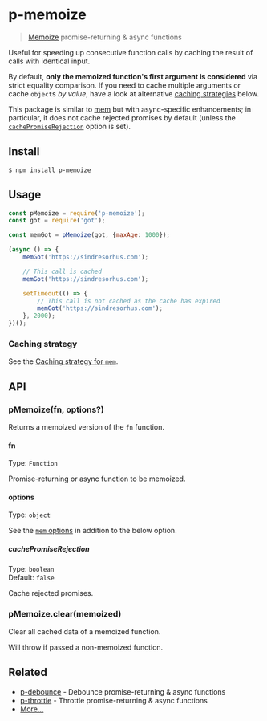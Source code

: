 # p-memoize

> [Memoize](https://en.wikipedia.org/wiki/Memoization) promise-returning & async functions

Useful for speeding up consecutive function calls by caching the result of calls with identical input.

<!-- Please keep this section in sync with https://github.com/sindresorhus/mem/blob/main/readme.md -->

By default, **only the memoized function's first argument is considered** via strict equality comparison. If you need to cache multiple arguments or cache `object`s *by value*, have a look at alternative [caching strategies](#caching-strategy) below.

This package is similar to [mem](https://github.com/sindresorhus/mem) but with async-specific enhancements; in particular, it does not cache rejected promises by default (unless the [`cachePromiseRejection`](#cachePromiseRejection) option is set).

## Install

```
$ npm install p-memoize
```

## Usage

```js
const pMemoize = require('p-memoize');
const got = require('got');

const memGot = pMemoize(got, {maxAge: 1000});

(async () => {
	memGot('https://sindresorhus.com');

	// This call is cached
	memGot('https://sindresorhus.com');

	setTimeout(() => {
		// This call is not cached as the cache has expired
		memGot('https://sindresorhus.com');
	}, 2000);
})();
```

### Caching strategy

See the [Caching strategy for `mem`](https://github.com/sindresorhus/mem#options).

## API

### pMemoize(fn, options?)

Returns a memoized version of the `fn` function.

#### fn

Type: `Function`

Promise-returning or async function to be memoized.

#### options

Type: `object`

See the [`mem` options](https://github.com/sindresorhus/mem#options) in addition to the below option.

##### cachePromiseRejection

Type: `boolean`\
Default: `false`

Cache rejected promises.

### pMemoize.clear(memoized)

Clear all cached data of a memoized function.

Will throw if passed a non-memoized function.

## Related

- [p-debounce](https://github.com/sindresorhus/p-debounce) - Debounce promise-returning & async functions
- [p-throttle](https://github.com/sindresorhus/p-throttle) - Throttle promise-returning & async functions
- [More…](https://github.com/sindresorhus/promise-fun)
